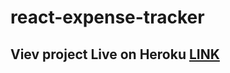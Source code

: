 # react-expense-tracker

## Viev project Live on Heroku [LINK](https://trackexpense-cn0m.onrender.com/)
